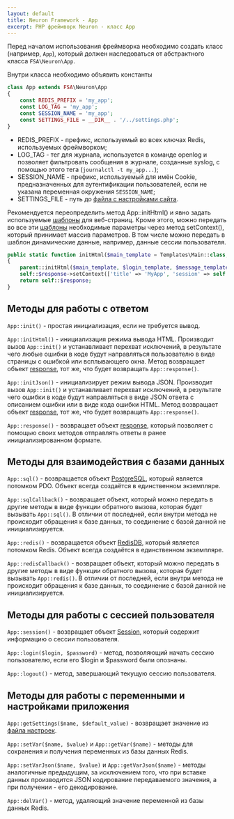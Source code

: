 ```yaml
---
layout: default
title: Neuron Framework - App
excerpt: PHP фреймворк Neuron - класс App
---
```


Перед началом использования фреймворка необходимо создать класс (например, `App`), который должен наследоваться от абстрактного класса `FSA\Neuron\App`.

Внутри класса необходимо объявить константы

```php
class App extends FSA\Neuron\App
{
    const REDIS_PREFIX = 'my_app';
    const LOG_TAG = 'my_app';
    const SESSION_NAME = 'my_app';
    const SETTINGS_FILE = __DIR__ . '/../settings.php';
}
```

* REDIS_PREFIX - префикс, используемый во всех ключах Redis, используемых фреймворком;
* LOG_TAG - тег для журнала, используется в команде openlog и позволяет фильтровать сообщения в журнале, созданные syslog, с помощью этого тега (`journalctl -t my_app...`);
* SESSION_NAME - префикс, используемый для имён Cookie, предназначенных для аутентификации пользователей, если не указана переменная окружения `SESSION_NAME`;
* SETTINGS_FILE - путь до [файла с настройками сайта](settings).

Рекомендуется переопределить метод App::initHtml() и явно задать используемые [шаблоны](templates) для веб-страниц. Кроме этого, можно передать во все эти [шаблоны](templates) необходимые параметры через метод setContext(), который принимает массив параметров. В том числе можно передать в шаблон динамические данные, например, данные сессии пользователя.

```php
public static function initHtml($main_template = Templates\Main::class, $login_template = Templates\Login::class, $message_template = Templates\Message::class): FSA\Neuron\ResponseHtml
{
    parent::initHtml($main_template, $login_template, $message_template);
    self::$response->setContext(['title' => 'MyApp', 'session' => self::session()]);
    return self::$response;
}
```

## Методы для работы с ответом

`App::init()` - простая инициализация, если не требуется вывод.

`App::initHtml()` - инициализация режима вывода HTML. Производит вызов `App::init()` и устанавливает перехват исключений, в результате чего любые ошибки в коде будут направляться пользователю в виде страницы с ошибкой или всплывающего окна. Метод возвращает объект [response](response), тот же, что будет возвращать `App::response()`.

`App::initJson()` - инициализирует режим вывода JSON. Производит вызов `App::init()` и устанавливает перехват исключений, в результате чего ошибки в коде будут направляться в виде JSON ответа с описанием ошибки или в виде кода ошибки HTML. Метод возвращает объект [response](response), тот же, что будет возвращать `App::response()`.

`App::response()` - возвращает объект [response](response), который позволяет с помощью своих методов отправлять ответы в ранее инициализированном формате.

## Методы для взаимодействия с базами данных

`App::sql()` - возвращается объект [PostgreSQL](postgresql), который является потомком PDO. Объект всегда создаётся в единственном экземпляре.

`App::sqlCallback()` - возвращает объект, который можно передать в другие методы в виде функции обратного вызова, которая будет вызывать `App::sql()`. В отличии от последней, если внутри метода не происходит обращения к базе данных, то соединение с базой данной не инициализируется.

`App::redis()` - возвращается объект [RedisDB](redisdb), который является потомком Redis. Объект всегда создаётся в единственном экземпляре.

`App::redisCallback()` - возвращает объект, который можно передать в другие методы в виде функции обратного вызова, которая будет вызывать `App::redis()`. В отличии от последней, если внутри метода не происходит обращения к базе данных, то соединение с базой данной не инициализируется.

## Методы для работы с сессией пользователя

`App::session()` - возвращает объект [Session](session), который содержит информацию о сессии пользователя.

`App::login($login, $password)` - метод, позволяющий начать сессию пользователю, если его $login и $password были опознаны.

`App::logout()` - метод, завершающий текущую сессию пользователя.

## Методы для работы с переменными и настройками приложения

`App::getSettings($name, $default_value)` - возвращает значение из [файла настроек](settings).

`App::setVar($name, $value)` и `App::getVar($name)` - методы для сохранения и получения переменных из базы данных Redis.

`App::setVarJson($name, $value)` и `App::getVarJson($name)` - методы аналогичные предыдущим, за исключением того, что при вставке данных производится JSON кодирование передаваемого значения, а при получении - его декодирование.

`App::delVar()` - метод, удаляющий значение переменной из базы данных Redis.

